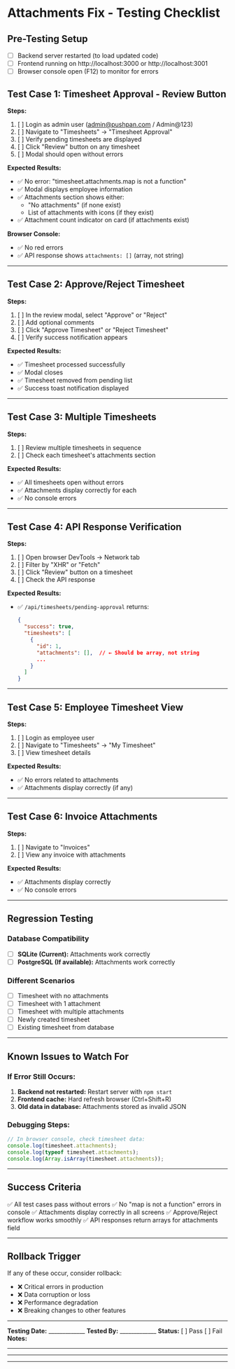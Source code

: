 # Attachments Fix - Testing Checklist

## Pre-Testing Setup
- [ ] Backend server restarted (to load updated code)
- [ ] Frontend running on http://localhost:3000 or http://localhost:3001
- [ ] Browser console open (F12) to monitor for errors

## Test Case 1: Timesheet Approval - Review Button
**Steps:**
1. [ ] Login as admin user (admin@pushpan.com / Admin@123)
2. [ ] Navigate to "Timesheets" → "Timesheet Approval"
3. [ ] Verify pending timesheets are displayed
4. [ ] Click "Review" button on any timesheet
5. [ ] Modal should open without errors

**Expected Results:**
- ✅ No error: "timesheet.attachments.map is not a function"
- ✅ Modal displays employee information
- ✅ Attachments section shows either:
  - "No attachments" (if none exist)
  - List of attachments with icons (if they exist)
- ✅ Attachment count indicator on card (if attachments exist)

**Browser Console:**
- ✅ No red errors
- ✅ API response shows `attachments: []` (array, not string)

---

## Test Case 2: Approve/Reject Timesheet
**Steps:**
1. [ ] In the review modal, select "Approve" or "Reject"
2. [ ] Add optional comments
3. [ ] Click "Approve Timesheet" or "Reject Timesheet"
4. [ ] Verify success notification appears

**Expected Results:**
- ✅ Timesheet processed successfully
- ✅ Modal closes
- ✅ Timesheet removed from pending list
- ✅ Success toast notification displayed

---

## Test Case 3: Multiple Timesheets
**Steps:**
1. [ ] Review multiple timesheets in sequence
2. [ ] Check each timesheet's attachments section

**Expected Results:**
- ✅ All timesheets open without errors
- ✅ Attachments display correctly for each
- ✅ No console errors

---

## Test Case 4: API Response Verification
**Steps:**
1. [ ] Open browser DevTools → Network tab
2. [ ] Filter by "XHR" or "Fetch"
3. [ ] Click "Review" button on a timesheet
4. [ ] Check the API response

**Expected Results:**
- ✅ `/api/timesheets/pending-approval` returns:
  ```json
  {
    "success": true,
    "timesheets": [
      {
        "id": 1,
        "attachments": [],  // ← Should be array, not string
        ...
      }
    ]
  }
  ```

---

## Test Case 5: Employee Timesheet View
**Steps:**
1. [ ] Login as employee user
2. [ ] Navigate to "Timesheets" → "My Timesheet"
3. [ ] View timesheet details

**Expected Results:**
- ✅ No errors related to attachments
- ✅ Attachments display correctly (if any)

---

## Test Case 6: Invoice Attachments
**Steps:**
1. [ ] Navigate to "Invoices"
2. [ ] View any invoice with attachments

**Expected Results:**
- ✅ Attachments display correctly
- ✅ No console errors

---

## Regression Testing

### Database Compatibility
- [ ] **SQLite (Current):** Attachments work correctly
- [ ] **PostgreSQL (If available):** Attachments work correctly

### Different Scenarios
- [ ] Timesheet with no attachments
- [ ] Timesheet with 1 attachment
- [ ] Timesheet with multiple attachments
- [ ] Newly created timesheet
- [ ] Existing timesheet from database

---

## Known Issues to Watch For

### If Error Still Occurs:
1. **Backend not restarted:** Restart server with `npm start`
2. **Frontend cache:** Hard refresh browser (Ctrl+Shift+R)
3. **Old data in database:** Attachments stored as invalid JSON

### Debugging Steps:
```javascript
// In browser console, check timesheet data:
console.log(timesheet.attachments);
console.log(typeof timesheet.attachments);
console.log(Array.isArray(timesheet.attachments));
```

---

## Success Criteria
✅ All test cases pass without errors
✅ No "map is not a function" errors in console
✅ Attachments display correctly in all screens
✅ Approve/Reject workflow works smoothly
✅ API responses return arrays for attachments field

---

## Rollback Trigger
If any of these occur, consider rollback:
- ❌ Critical errors in production
- ❌ Data corruption or loss
- ❌ Performance degradation
- ❌ Breaking changes to other features

---

**Testing Date:** _____________
**Tested By:** _____________
**Status:** [ ] Pass [ ] Fail
**Notes:**
_____________________________________________
_____________________________________________
_____________________________________________
